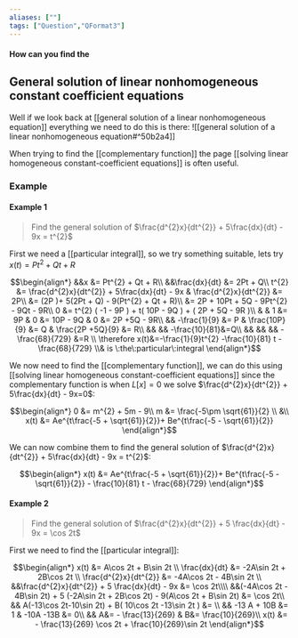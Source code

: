 ```yaml
---
aliases: [""]
tags: ["Question","QFormat3"]
---
```


#### How can you find the
## General solution of linear nonhomogeneous constant coefficient equations

Well if we look back at [[general solution of a linear nonhomogeneous equation]] everything we need to do this is there:
![[general solution of a linear nonhomogeneous equation#^50b2a4]]


When trying to find the [[complementary function]] the page [[solving linear homogeneous constant-coefficient equations]] is often useful.

### Example

#### Example 1

> Find the general solution of $\frac{d^{2}x}{dt^{2}} + 5\frac{dx}{dt} - 9x = t^{2}$

First we need a [[particular integral]], so we try something suitable, lets try $x(t)=Pt^{2} + Qt + R$

$$\begin{align*}
&&x &= Pt^{2} + Qt + R\\
&&\frac{dx}{dt} &= 2Pt + Q\\
t^{2} &= \frac{d^{2}x}{dt^{2}} + 5\frac{dx}{dt} - 9x & \frac{d^{2}x}{dt^{2}} &= 2P\\
 &= (2P )+ 5(2Pt + Q) - 9(Pt^{2} + Qt + R)\\
 &= 2P + 10Pt + 5Q - 9Pt^{2} - 9Qt - 9R\\
 0 &= t^{2} ( -1 - 9P ) + t( 10P - 9Q ) + ( 2P + 5Q - 9R )\\
& & 1 &= 9P & 0 &= 10P - 9Q & 0 &= 2P +5Q - 9R\\
&& -\frac{1}{9} &= P & \frac{10P}{9} &= Q & \frac{2P +5Q}{9} &= R\\
&& &&  -\frac{10}{81}&=Q\\
&& && &&  - \frac{68}{729} &=R \\
\therefore x(t)&=-\frac{1}{9}t^{2} -\frac{10}{81} t - \frac{68}{729} \\& is \:the\:particular\:integral
\end{align*}$$

We now need to find the [[complementary function]], we can do this using [[solving linear homogeneous constant-coefficient equations]] since the complementary function is when $L[x]=0$ we solve $\frac{d^{2}x}{dt^{2}} + 5\frac{dx}{dt} - 9x=0$:

$$\begin{align*}
0 &= m^{2} + 5m - 9\\
m &= \frac{-5\pm \sqrt{61}}{2} \\
&\\
x(t) &= Ae^{t\frac{-5 + \sqrt{61}}{2}}+ Be^{t\frac{-5 - \sqrt{61}}{2}}
\end{align*}$$

We can now combine them to find the general solution of $\frac{d^{2}x}{dt^{2}} + 5\frac{dx}{dt} - 9x = t^{2}$:

$$\begin{align*}
x(t) &= Ae^{t\frac{-5 + \sqrt{61}}{2}}+ Be^{t\frac{-5 - \sqrt{61}}{2}} - \frac{10}{81} t - \frac{68}{729}
\end{align*}$$

#### Example 2
> Find the general solution of $\frac{d^{2}x}{dt^{2}} + 5 \frac{dx}{dt} - 9x = \cos 2t$

First we need to find the [[particular integral]]:

$$\begin{align*}
x(t) &= A\cos 2t + B\sin 2t \\
\frac{dx}{dt} &= -2A\sin 2t + 2B\cos 2t \\
\frac{d^{2}x}{dt^{2}} &=  -4A\cos 2t - 4B\sin 2t \\
&&\frac{d^{2}x}{dt^{2}} + 5 \frac{dx}{dt} - 9x &= \cos 2t\\\\
&&(-4A\cos 2t - 4B\sin 2t) + 5 (-2A\sin 2t + 2B\cos 2t) - 9(A\cos 2t + B\sin 2t) &= \cos 2t\\
&& A(-13\cos 2t-10\sin 2t) + B( 10\cos 2t -13\sin 2t ) &= \\
&& -13 A + 10B &= 1 & -10A -13B &= 0\\
&& A&= - \frac{13}{269} & B&= \frac{10}{269}\\
x(t) &= - \frac{13}{269} \cos 2t + \frac{10}{269}\sin 2t
\end{align*}$$